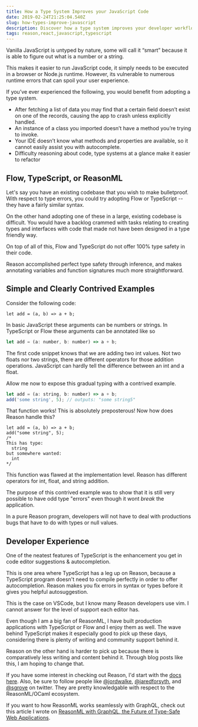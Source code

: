 ```yaml
---
title: How a Type System Improves your JavaScript Code
date: 2019-02-24T21:25:04.540Z
slug: how-types-improve-javascript
description: Discover how a type system improves your developer workflow
tags: reason,react,javascript,typescript
---
```


Vanilla JavaScript is untyped by nature, some will call it “smart” because it is able to figure out what is a number or a string.

This makes it easier to run JavaScript code, it simply needs to be executed in a browser or Node.js runtime. However, its vulnerable to numerous runtime errors that can spoil your user experience.

If you’ve ever experienced the following, you would benefit from adopting a type system.

- After fetching a list of data you may find that a certain field doesn’t exist on one of the records, causing the app to crash unless explicitly handled.
- An instance of a class you imported doesn’t have a method you’re trying to invoke.
- Your IDE doesn’t know what methods and properties are available, so it cannot easily assist you with autocomplete.
- Difficulty reasoning about code, type systems at a glance make it easier to refactor

## Flow, TypeScript, or ReasonML

Let's say you have an existing codebase that you wish to make bulletproof. With respect to type errors, you could try adopting Flow or TypeScript -- they have a fairly similar syntax.

On the other hand adopting one of these in a large, existing codebase is difficult. You would have a backlog crammed with tasks relating to creating types and interfaces with code that made not have been designed in a type friendly way.

On top of all of this, Flow and TypeScript do not offer 100% type safety in their code.

Reason accomplished perfect type safety through inference, and makes annotating variables and function signatures much more straightforward.

## Simple and Clearly Contrived Examples

Consider the following code:

```reason
let add = (a, b) => a + b;
```

In basic JavaScript these arguments can be numbers or strings. In TypeScript or Flow these arguments can be annotated like so

```javascript
let add = (a: number, b: number) => a + b;
```

The first code snippet knows that we are adding two int values. Not two floats nor two strings, there are different operators for those addition operations. JavaScript can hardly tell the difference between an int and a float.

Allow me now to expose this gradual typing with a contrived example.

```javascript
let add = (a: string, b: number) => a + b;
add('some string', 5); // outputs: "some string5"
```

That function works! This is absolutely preposterous! Now how does Reason handle this?

```reason
let add = (a, b) => a + b;
add("some string", 5);
/*
This has type:
  string
but somewhere wanted:
  int
*/
```

This function was flawed at the implementation level. Reason has different operators for int, float, and string addition.

The purpose of this contrived example was to show that it is still very possible to have odd type "errors" even though it wont _break_ the application.

In a pure Reason program, developers will not have to deal with productions bugs that have to do with types or null values.

## Developer Experience

One of the neatest features of TypeScript is the enhancement you get in code editor suggestions & autocompletion.

This is one area where TypeScript has a leg up on Reason, because a TypeScript program doesn't need to compile perfectly in order to offer autocompletion. Reason makes you fix errors in syntax or types before it gives you helpful autosuggestion.

This is the case on VSCode, but I know many Reason developers use vim. I cannot answer for the level of support each editor has.

Even though I am a big fan of ReasonML, I have built production applications with TypeScript or Flow and I enjoy them as well. The wave behind TypeScript makes it especially good to pick up these days, considering there is plenty of writing and community support behind it.

Reason on the other hand is harder to pick up because there is comparatively less writing and content behind it. Through blog posts like this, I am hoping to change that.

If you have some interest in checking out Reason, I'd start with the [docs here](https://reasonml.github.io). Also, be sure to follow people like [@jordwalke](https://twitter.com/@jordwalke), [@jaredforsyth](https://twitter.com/@jaredforsyth), and [@sgrove](https://twitter.com/@sgrove) on twitter. They are pretty knowledgable with respect to the ReasonML/OCaml ecosystem.

If you want to how ReasonML works seamlessly with GraphQL, check out this article I wrote on [ReasonML with GraphQL, the Future of Type-Safe Web Applications](https://medium.com/open-graphql/reasonml-with-graphql-the-future-of-type-safe-web-applications-65be2e8f34c8).
